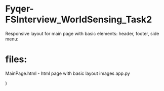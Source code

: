 # Fyqer-FSInterview_WorldSensing_Task2
Responsive layout for main page with basic elements: header, footer, side menu:

# files:
MainPage.html - html page with basic layout
images 
app.py

)
